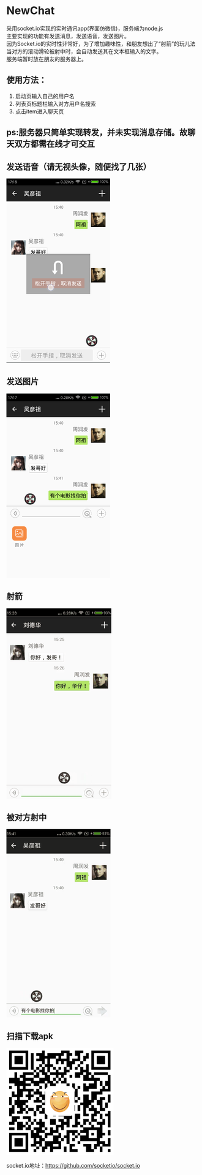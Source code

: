 # NewChat
采用socket.io实现的实时通讯app(界面仿微信)，服务端为node.js  
主要实现的功能有发送消息，发送语音，发送图片。  
因为Socket.io的实时性非常好，为了增加趣味性，和朋友想出了“射箭”的玩儿法  
当对方的滚动滑轮被射中时，会自动发送其在文本框输入的文字。  
服务端暂时放在朋友的服务器上。  

## 使用方法：
1. 启动页输入自己的用户名
2. 列表页标题栏输入对方用户名搜索
3. 点击item进入聊天页

## ps:服务器只简单实现转发，并未实现消息存储。故聊天双方都需在线才可交互

## 发送语音（请无视头像，随便找了几张）
![image](https://github.com/DonnyHe/NewChat/raw/master/screenshot/voice.png)
## 发送图片
![image](https://github.com/DonnyHe/NewChat/raw/master/screenshot/picture.png)
## 射箭
![image](https://github.com/DonnyHe/NewChat/raw/master/screenshot/shoot.gif)
## 被对方射中
![image](https://github.com/DonnyHe/NewChat/raw/master/screenshot/receive_shoot.gif)
## 扫描下载apk
![image](https://github.com/DonnyHe/NewChat/raw/master/screenshot/scan_download.png)

socket.io地址：https://github.com/socketio/socket.io
